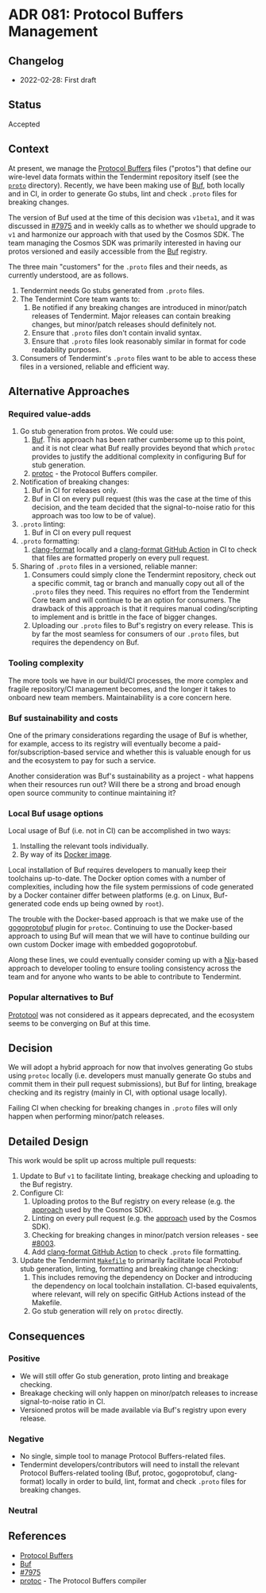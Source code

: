 # ADR 081: Protocol Buffers Management

## Changelog

- 2022-02-28: First draft

## Status

Accepted

## Context

At present, we manage the [Protocol Buffers] files ("protos") that define our
wire-level data formats within the Tendermint repository itself (see the
[`proto`](../../proto/) directory). Recently, we have been making use of [Buf],
both locally and in CI, in order to generate Go stubs, lint and check `.proto`
files for breaking changes.

The version of Buf used at the time of this decision was `v1beta1`, and it was
discussed in [\#7975] and in weekly calls as to whether we should upgrade to
`v1` and harmonize our approach with that used by the Cosmos SDK. The team
managing the Cosmos SDK was primarily interested in having our protos versioned
and easily accessible from the [Buf] registry.

The three main "customers" for the `.proto` files and their needs, as currently
understood, are as follows.

1. Tendermint needs Go stubs generated from `.proto` files.
2. The Tendermint Core team wants to:
   1. Be notified if any breaking changes are introduced in minor/patch releases
      of Tendermint. Major releases can contain breaking changes, but
      minor/patch releases should definitely not.
   2. Ensure that `.proto` files don't contain invalid syntax.
   3. Ensure that `.proto` files look reasonably similar in format for code
      readability purposes.
3. Consumers of Tendermint's `.proto` files want to be able to access these
   files in a versioned, reliable and efficient way.

## Alternative Approaches

### Required value-adds

1. Go stub generation from protos. We could use:
   1. [Buf]. This approach has been rather cumbersome up to this point, and it
      is not clear what Buf really provides beyond that which `protoc` provides
      to justify the additional complexity in configuring Buf for stub
      generation.
   2. [protoc] - the Protocol Buffers compiler.
2. Notification of breaking changes:
   1. Buf in CI for releases only.
   2. Buf in CI on every pull request (this was the case at the time of this
      decision, and the team decided that the signal-to-noise ratio for this
      approach was too low to be of value).
3. `.proto` linting:
   1. Buf in CI on every pull request
4. `.proto` formatting:
   1. [clang-format] locally and a [clang-format GitHub Action] in CI to check
      that files are formatted properly on every pull request.
5. Sharing of `.proto` files in a versioned, reliable manner:
   1. Consumers could simply clone the Tendermint repository, check out a
      specific commit, tag or branch and manually copy out all of the `.proto`
      files they need. This requires no effort from the Tendermint Core team and
      will continue to be an option for consumers. The drawback of this approach
      is that it requires manual coding/scripting to implement and is brittle in
      the face of bigger changes.
   2. Uploading our `.proto` files to Buf's registry on every release. This is
      by far the most seamless for consumers of our `.proto` files, but requires
      the dependency on Buf.

### Tooling complexity

The more tools we have in our build/CI processes, the more complex and fragile
repository/CI management becomes, and the longer it takes to onboard new team
members. Maintainability is a core concern here.

### Buf sustainability and costs

One of the primary considerations regarding the usage of Buf is whether, for
example, access to its registry will eventually become a
paid-for/subscription-based service and whether this is valuable enough for us
and the ecosystem to pay for such a service.

Another consideration was Buf's sustainability as a project - what happens when
their resources run out? Will there be a strong and broad enough open source
community to continue maintaining it?

### Local Buf usage options

Local usage of Buf (i.e. not in CI) can be accomplished in two ways:

1. Installing the relevant tools individually.
2. By way of its [Docker image][buf-docker].

Local installation of Buf requires developers to manually keep their toolchains
up-to-date. The Docker option comes with a number of complexities, including
how the file system permissions of code generated by a Docker container differ
between platforms (e.g. on Linux, Buf-generated code ends up being owned by
`root`).

The trouble with the Docker-based approach is that we make use of the
[gogoprotobuf] plugin for `protoc`. Continuing to use the Docker-based approach
to using Buf will mean that we will have to continue building our own custom
Docker image with embedded gogoprotobuf.

Along these lines, we could eventually consider coming up with a [Nix]-based
approach to developer tooling to ensure tooling consistency across the team and
for anyone who wants to be able to contribute to Tendermint.

### Popular alternatives to Buf

[Prototool] was not considered as it appears deprecated, and the ecosystem seems
to be converging on Buf at this time.

## Decision

We will adopt a hybrid approach for now that involves generating Go stubs using
`protoc` locally (i.e. developers must manually generate Go stubs and commit
them in their pull request submissions), but Buf for linting, breakage checking
and its registry (mainly in CI, with optional usage locally).

Failing CI when checking for breaking changes in `.proto` files will only happen
when performing minor/patch releases.

## Detailed Design

This work would be split up across multiple pull requests:

1. Update to Buf `v1` to facilitate linting, breakage checking and uploading to
   the Buf registry.
2. Configure CI:
   1. Uploading protos to the Buf registry on every release (e.g. the
      [approach][cosmos-sdk-buf-registry-ci] used by the Cosmos SDK).
   2. Linting on every pull request (e.g. the
      [approach][cosmos-sdk-buf-linting-ci] used by the Cosmos SDK).
   3. Checking for breaking changes in minor/patch version releases - see
      [\#8003].
   4. Add [clang-format GitHub Action] to check `.proto` file formatting.
3. Update the Tendermint [`Makefile`](../../Makefile) to primarily facilitate
   local Protobuf stub generation, linting, formatting and breaking change
   checking:
   1. This includes removing the dependency on Docker and introducing the
      dependency on local toolchain installation. CI-based equivalents, where
      relevant, will rely on specific GitHub Actions instead of the Makefile.
   2. Go stub generation will rely on `protoc` directly.

## Consequences

### Positive

- We will still offer Go stub generation, proto linting and breakage checking.
- Breakage checking will only happen on minor/patch releases to increase
  signal-to-noise ratio in CI.
- Versioned protos will be made available via Buf's registry upon every release.

### Negative

- No single, simple tool to manage Protocol Buffers-related files.
- Tendermint developers/contributors will need to install the relevant Protocol
  Buffers-related tooling (Buf, protoc, gogoprotobuf, clang-format) locally in
  order to build, lint, format and check `.proto` files for breaking changes.

### Neutral

## References

- [Protocol Buffers]
- [Buf]
- [\#7975]
- [protoc] - The Protocol Buffers compiler

[Protocol Buffers]: https://developers.google.com/protocol-buffers
[Buf]: https://buf.build/
[\#7975]: https://github.com/tendermint/tendermint/pull/7975
[protoc]: https://github.com/protocolbuffers/protobuf
[clang-format]: https://clang.llvm.org/docs/ClangFormat.html
[clang-format GitHub Action]: https://github.com/marketplace/actions/clang-format-github-action
[buf-docker]: https://hub.docker.com/r/bufbuild/buf
[cosmos-sdk-buf-registry-ci]: https://github.com/cosmos/cosmos-sdk/blob/e6571906043b6751951a42b6546431b1c38b05bd/.github/workflows/proto-registry.yml
[cosmos-sdk-buf-linting-ci]: https://github.com/cosmos/cosmos-sdk/blob/e6571906043b6751951a42b6546431b1c38b05bd/.github/workflows/proto.yml#L15
[\#8003]: https://github.com/tendermint/tendermint/issues/8003
[Nix]: https://nixos.org/
[gogoprotobuf]: https://github.com/gogo/protobuf
[Prototool]: https://github.com/uber/prototool
